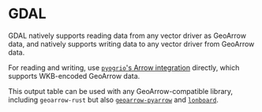 # GDAL

GDAL natively supports reading data from any vector driver as GeoArrow data, and natively supports writing data to any vector driver from GeoArrow data.

For reading and writing, use [`pyogrio`'s Arrow integration](https://pyogrio.readthedocs.io/en/latest/api.html#arrow-integration) directly, which supports WKB-encoded GeoArrow data.

This output table can be used with any GeoArrow-compatible library, including `geoarrow-rust` but also [`geoarrow-pyarrow`](https://geoarrow.org/geoarrow-python/main/pyarrow.html#) and [`lonboard`](https://developmentseed.org/lonboard/latest/).

